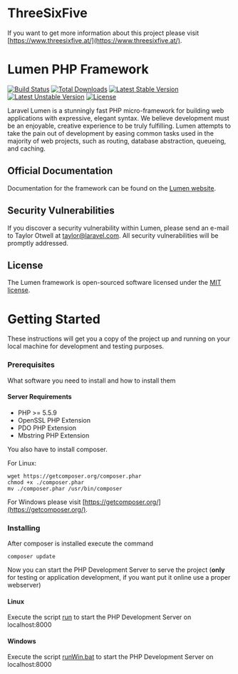 # ThreeSixFive

If you want to get more information about this project please visit [https://www.threesixfive.at/](https://www.threesixfive.at/).

# Lumen PHP Framework

[![Build Status](https://travis-ci.org/laravel/lumen-framework.svg)](https://travis-ci.org/laravel/lumen-framework)
[![Total Downloads](https://poser.pugx.org/laravel/lumen-framework/d/total.svg)](https://packagist.org/packages/laravel/lumen-framework)
[![Latest Stable Version](https://poser.pugx.org/laravel/lumen-framework/v/stable.svg)](https://packagist.org/packages/laravel/lumen-framework)
[![Latest Unstable Version](https://poser.pugx.org/laravel/lumen-framework/v/unstable.svg)](https://packagist.org/packages/laravel/lumen-framework)
[![License](https://poser.pugx.org/laravel/lumen-framework/license.svg)](https://packagist.org/packages/laravel/lumen-framework)

Laravel Lumen is a stunningly fast PHP micro-framework for building web applications with expressive, elegant syntax. We believe development must be an enjoyable, creative experience to be truly fulfilling. Lumen attempts to take the pain out of development by easing common tasks used in the majority of web projects, such as routing, database abstraction, queueing, and caching.

## Official Documentation

Documentation for the framework can be found on the [Lumen website](https://lumen.laravel.com/docs).

## Security Vulnerabilities

If you discover a security vulnerability within Lumen, please send an e-mail to Taylor Otwell at taylor@laravel.com. All security vulnerabilities will be promptly addressed.

## License

The Lumen framework is open-sourced software licensed under the [MIT license](https://opensource.org/licenses/MIT).


# Getting Started

These instructions will get you a copy of the project up and running on your local machine for development and testing purposes.

### Prerequisites

What software you need to install and how to install them

#### Server Requirements

* PHP >= 5.5.9
* OpenSSL PHP Extension
* PDO PHP Extension
* Mbstring PHP Extension

You also have to install composer.

For Linux:
```
wget https://getcomposer.org/composer.phar
chmod +x ./composer.phar 
mv ./composer.phar /usr/bin/composer
```
For Windows please visit [https://getcomposer.org/](https://getcomposer.org/).

### Installing

After composer is installed execute the command
```
composer update
```

Now you can start the PHP Development Server to serve the project (**only** for testing or application development, if you want put it online use a proper webserver)

#### Linux

Execute the script [run](run) to start the PHP Development Server on localhost:8000

#### Windows

Execute the script [runWin.bat](runWin.bat) to start the PHP Development Server on localhost:8000


